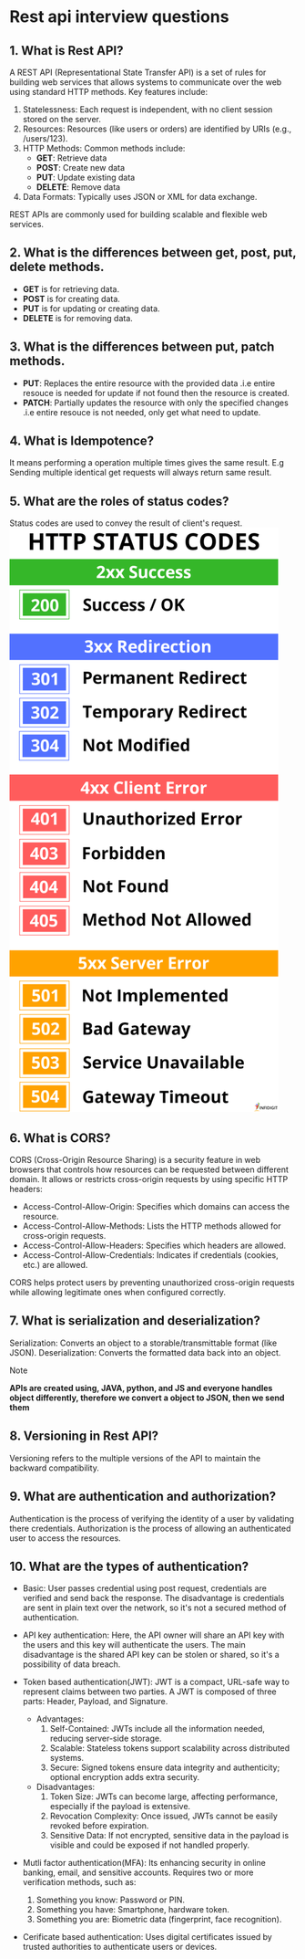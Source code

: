 # Rest api interview questions

## 1. What is Rest API?
A REST API (Representational State Transfer API) is a set of rules for building web services that allows systems to communicate over the web using standard HTTP methods. Key features include:

1. Statelessness: Each request is independent, with no client session stored on the server.
2. Resources: Resources (like users or orders) are identified by URIs (e.g., /users/123).
3. HTTP Methods: Common methods include:
    - **GET**: Retrieve data
    - **POST**: Create new data
    - **PUT**: Update existing data
    - **DELETE**: Remove data
4. Data Formats: Typically uses JSON or XML for data exchange.

REST APIs are commonly used for building scalable and flexible web services.

## 2. What is the differences between get, post, put, delete methods.
- **GET** is for retrieving data.
- **POST** is for creating data.
- **PUT** is for updating or creating data.
- **DELETE** is for removing data.

## 3. What is the differences between put, patch methods.
- **PUT**: Replaces the entire resource with the provided data .i.e entire resouce is needed for update if not found then the resource is created.
- **PATCH**: Partially updates the resource with only the specified changes .i.e entire resouce is not needed, only get what need to update.

## 4. What is Idempotence?
It means performing a operation multiple times gives the same result.
E.g Sending multiple identical get requests will always return same result.

## 5. What are the roles of status codes?
Status codes are used to convey the result of client's request.
![alt text](public/status-code.png)

## 6. What is CORS?
CORS (Cross-Origin Resource Sharing) is a security feature in web browsers that controls how resources can be requested between different domain. It allows or restricts cross-origin requests by using specific HTTP headers:

- Access-Control-Allow-Origin: Specifies which domains can access the resource.
- Access-Control-Allow-Methods: Lists the HTTP methods allowed for cross-origin requests.
- Access-Control-Allow-Headers: Specifies which headers are allowed.
- Access-Control-Allow-Credentials: Indicates if credentials (cookies, etc.) are allowed.

CORS helps protect users by preventing unauthorized cross-origin requests while allowing legitimate ones when configured correctly.

## 7. What is serialization and deserialization?

Serialization: Converts an object to a storable/transmittable format (like JSON).
Deserialization: Converts the formatted data back into an object.

> [!NOTE] 
> **APIs are created using, JAVA, python, and JS and everyone handles object differently, therefore we convert a object to JSON, then we send them**

## 8. Versioning in Rest API?
Versioning refers to the multiple versions of the API to maintain the backward compatibility.

## 9. What are authentication and authorization?
Authentication is the process of verifying the identity of a user by validating there credentials.
Authorization is the process of allowing an authenticated user to access the resources.

## 10. What are the types of authentication?
- Basic: User passes credential using post request, credentials are verified and send back the response. The disadvantage is credentials are sent in plain text over the network, so it's not a secured method of authentication.
- API key authentication: Here, the API owner will share an API key with the users and this key will authenticate the users. The main disadvantage is the shared API key can be stolen or shared, so it's a possibility of data breach.
- Token based authentication(JWT):  JWT is a compact, URL-safe way to represent claims between two parties. A JWT is composed of three parts: Header, Payload, and Signature.
    - Advantages:
        1. Self-Contained: JWTs include all the information needed, reducing server-side storage.
        2. Scalable: Stateless tokens support scalability across distributed systems.
        3. Secure: Signed tokens ensure data integrity and authenticity; optional encryption adds extra security.
    - Disadvantages:
        1. Token Size: JWTs can become large, affecting performance, especially if the payload is extensive.
        2. Revocation Complexity: Once issued, JWTs cannot be easily revoked before expiration.
        3. Sensitive Data: If not encrypted, sensitive data in the payload is visible and could be exposed if not handled properly.

- Mutli factor authentication(MFA): Its enhancing security in online banking, email, and sensitive accounts. Requires two or more verification methods, such as: 
    1. Something you know: Password or PIN.
    2. Something you have: Smartphone, hardware token.
    3. Something you are: Biometric data (fingerprint, face recognition).
- Cerificate based authentication: Uses digital certificates issued by trusted authorities to authenticate users or devices.